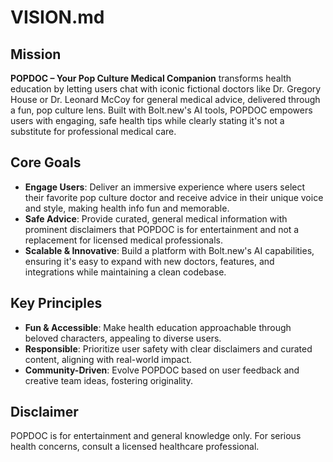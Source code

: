 # VISION.md

## Mission
**POPDOC – Your Pop Culture Medical Companion** transforms health education by letting users chat with iconic fictional doctors like Dr. Gregory House or Dr. Leonard McCoy for general medical advice, delivered through a fun, pop culture lens. Built with Bolt.new's AI tools, POPDOC empowers users with engaging, safe health tips while clearly stating it's not a substitute for professional medical care.

## Core Goals
- **Engage Users**: Deliver an immersive experience where users select their favorite pop culture doctor and receive advice in their unique voice and style, making health info fun and memorable.
- **Safe Advice**: Provide curated, general medical information with prominent disclaimers that POPDOC is for entertainment and not a replacement for licensed medical professionals.
- **Scalable & Innovative**: Build a platform with Bolt.new's AI capabilities, ensuring it's easy to expand with new doctors, features, and integrations while maintaining a clean codebase.

## Key Principles
- **Fun & Accessible**: Make health education approachable through beloved characters, appealing to diverse users.
- **Responsible**: Prioritize user safety with clear disclaimers and curated content, aligning with real-world impact.
- **Community-Driven**: Evolve POPDOC based on user feedback and creative team ideas, fostering originality.

## Disclaimer
POPDOC is for entertainment and general knowledge only. For serious health concerns, consult a licensed healthcare professional. 